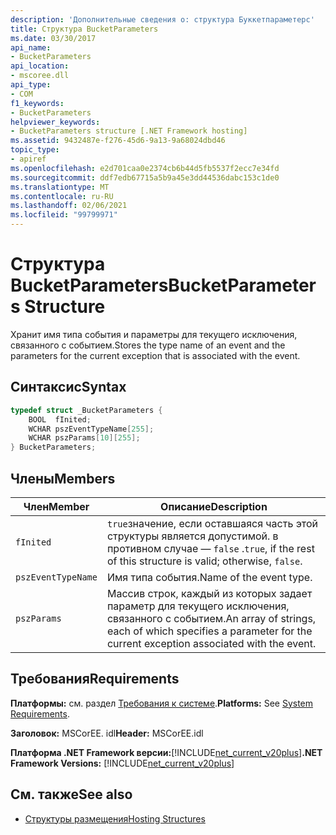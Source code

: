 ```yaml
---
description: 'Дополнительные сведения о: структура Буккетпараметерс'
title: Структура BucketParameters
ms.date: 03/30/2017
api_name:
- BucketParameters
api_location:
- mscoree.dll
api_type:
- COM
f1_keywords:
- BucketParameters
helpviewer_keywords:
- BucketParameters structure [.NET Framework hosting]
ms.assetid: 9432487e-f276-45d6-9a13-9a68024dbd46
topic_type:
- apiref
ms.openlocfilehash: e2d701caa0e2374cb6b44d5fb5537f2ecc7e34fd
ms.sourcegitcommit: ddf7edb67715a5b9a45e3dd44536dabc153c1de0
ms.translationtype: MT
ms.contentlocale: ru-RU
ms.lasthandoff: 02/06/2021
ms.locfileid: "99799971"
---
```

# <a name="bucketparameters-structure"></a><span data-ttu-id="7f924-103">Структура BucketParameters</span><span class="sxs-lookup"><span data-stu-id="7f924-103">BucketParameters Structure</span></span>

<span data-ttu-id="7f924-104">Хранит имя типа события и параметры для текущего исключения, связанного с событием.</span><span class="sxs-lookup"><span data-stu-id="7f924-104">Stores the type name of an event and the parameters for the current exception that is associated with the event.</span></span>  
  
## <a name="syntax"></a><span data-ttu-id="7f924-105">Синтаксис</span><span class="sxs-lookup"><span data-stu-id="7f924-105">Syntax</span></span>  
  
```cpp  
typedef struct _BucketParameters {  
    BOOL  fInited;
    WCHAR pszEventTypeName[255];
    WCHAR pszParams[10][255];
} BucketParameters;  
```  
  
## <a name="members"></a><span data-ttu-id="7f924-106">Члены</span><span class="sxs-lookup"><span data-stu-id="7f924-106">Members</span></span>  
  
|<span data-ttu-id="7f924-107">Член</span><span class="sxs-lookup"><span data-stu-id="7f924-107">Member</span></span>|<span data-ttu-id="7f924-108">Описание</span><span class="sxs-lookup"><span data-stu-id="7f924-108">Description</span></span>|  
|------------|-----------------|  
|`fInited`|<span data-ttu-id="7f924-109">`true`значение, если оставшаяся часть этой структуры является допустимой. в противном случае — `false` .</span><span class="sxs-lookup"><span data-stu-id="7f924-109">`true`, if the rest of this structure is valid; otherwise, `false`.</span></span>|  
|`pszEventTypeName`|<span data-ttu-id="7f924-110">Имя типа события.</span><span class="sxs-lookup"><span data-stu-id="7f924-110">Name of the event type.</span></span>|  
|`pszParams`|<span data-ttu-id="7f924-111">Массив строк, каждый из которых задает параметр для текущего исключения, связанного с событием.</span><span class="sxs-lookup"><span data-stu-id="7f924-111">An array of strings, each of which specifies a parameter for the current exception associated with the event.</span></span>|  
  
## <a name="requirements"></a><span data-ttu-id="7f924-112">Требования</span><span class="sxs-lookup"><span data-stu-id="7f924-112">Requirements</span></span>  

 <span data-ttu-id="7f924-113">**Платформы:** см. раздел [Требования к системе](../../get-started/system-requirements.md).</span><span class="sxs-lookup"><span data-stu-id="7f924-113">**Platforms:** See [System Requirements](../../get-started/system-requirements.md).</span></span>  
  
 <span data-ttu-id="7f924-114">**Заголовок:** MSCorEE. idl</span><span class="sxs-lookup"><span data-stu-id="7f924-114">**Header:** MSCorEE.idl</span></span>  
  
 <span data-ttu-id="7f924-115">**Платформа .NET Framework версии:**[!INCLUDE[net_current_v20plus](../../../../includes/net-current-v20plus-md.md)]</span><span class="sxs-lookup"><span data-stu-id="7f924-115">**.NET Framework Versions:** [!INCLUDE[net_current_v20plus](../../../../includes/net-current-v20plus-md.md)]</span></span>  
  
## <a name="see-also"></a><span data-ttu-id="7f924-116">См. также</span><span class="sxs-lookup"><span data-stu-id="7f924-116">See also</span></span>

- [<span data-ttu-id="7f924-117">Структуры размещения</span><span class="sxs-lookup"><span data-stu-id="7f924-117">Hosting Structures</span></span>](hosting-structures.md)
